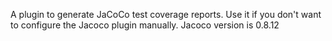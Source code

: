 A plugin to generate JaCoCo test coverage reports.
Use it if you don't want to configure the Jacoco plugin manually.
Jacoco version is 0.8.12